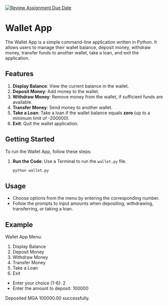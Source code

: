 [![Review Assignment Due Date](https://classroom.github.com/assets/deadline-readme-button-24ddc0f5d75046c5622901739e7c5dd533143b0c8e959d652212380cedb1ea36.svg)](https://classroom.github.com/a/hy8NMZUz)

# Wallet App

The Wallet App is a simple command-line application written in Python. It allows users to manage their wallet balance, deposit money, withdraw money, transfer funds to another wallet, take a loan, and exit the application.

## Features

1. **Display Balance**: View the current balance in the wallet.
2. **Deposit Money**: Add money to the wallet.
3. **Withdraw Money**: Remove money from the wallet, if sufficient funds are available.
4. **Transfer Money**: Send money to another wallet.
5. **Take a Loan**: Take a loan if the wallet balance equals **zero** (up to a minimum limit of -200000).
6. **Exit**: Quit the wallet application.

## Getting Started

To run the Wallet App, follow these steps:

1. **Run the Code**: Use a Terminal to run the `wallet.py` file.
   ```bash
   python wallet.py

## Usage
* Choose options from the menu by entering the corresponding number.
* Follow the prompts to input amounts when depositing, withdrawing, transferring, or taking a loan.

## Example
Wallet App Menu:
1. Display Balance
2. Deposit Money
3. Withdraw Money
4. Transfer Money
5. Take a Loan
6. Exit

* Enter your choice (1-6): 2
* Enter the amount to deposit: 100000


Deposited MGA 100000.00 successfully.
